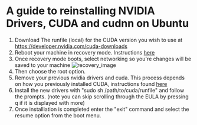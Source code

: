 # A guide to reinstalling NVIDIA Drivers, CUDA and cudnn on Ubuntu

1. Download The runfile (local) for the CUDA version you wish to use at https://developer.nvidia.com/cuda-downloads
2. Reboot your machine in recovery mode. Instructions [here](https://wiki.ubuntu.com/RecoveryMode)
3. Once recovery mode boots, select networking so you're changes will be saved to your machine
![recovery_image]()
4. Then choose the root option.
5. Remove your previous nvidia drivers and cuda. This process depends on how you previously installed CUDA, instructions found [here](https://docs.nvidia.com/cuda/cuda-installation-guide-linux/index.html#handle-uninstallation)
6. Install the new drivers with "sudo sh /path/to/cuda/runfile" and follow the prompts. (note you can skip scrolling through the EULA by pressing q if it is displayed with more)
7. Once installiation is completed enter the "exit" command and select the resume option from the boot menu.
